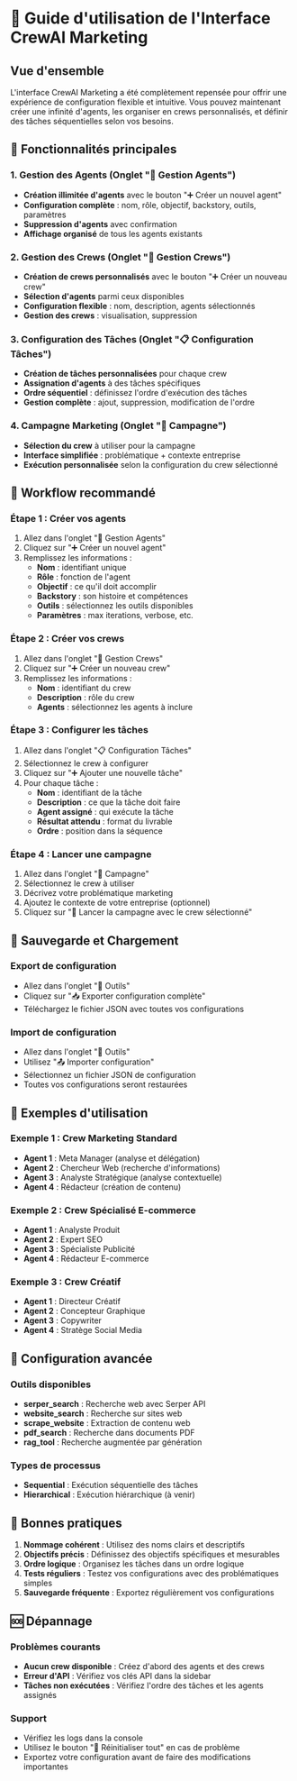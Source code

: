 # 🚀 Guide d'utilisation de l'Interface CrewAI Marketing

## Vue d'ensemble

L'interface CrewAI Marketing a été complètement repensée pour offrir une expérience de configuration flexible et intuitive. Vous pouvez maintenant créer une infinité d'agents, les organiser en crews personnalisés, et définir des tâches séquentielles selon vos besoins.

## 🎯 Fonctionnalités principales

### 1. Gestion des Agents (Onglet "🤖 Gestion Agents")

-   **Création illimitée d'agents** avec le bouton "➕ Créer un nouvel agent"
-   **Configuration complète** : nom, rôle, objectif, backstory, outils, paramètres
-   **Suppression d'agents** avec confirmation
-   **Affichage organisé** de tous les agents existants

### 2. Gestion des Crews (Onglet "👥 Gestion Crews")

-   **Création de crews personnalisés** avec le bouton "➕ Créer un nouveau crew"
-   **Sélection d'agents** parmi ceux disponibles
-   **Configuration flexible** : nom, description, agents sélectionnés
-   **Gestion des crews** : visualisation, suppression

### 3. Configuration des Tâches (Onglet "📋 Configuration Tâches")

-   **Création de tâches personnalisées** pour chaque crew
-   **Assignation d'agents** à des tâches spécifiques
-   **Ordre séquentiel** : définissez l'ordre d'exécution des tâches
-   **Gestion complète** : ajout, suppression, modification de l'ordre

### 4. Campagne Marketing (Onglet "🎯 Campagne")

-   **Sélection du crew** à utiliser pour la campagne
-   **Interface simplifiée** : problématique + contexte entreprise
-   **Exécution personnalisée** selon la configuration du crew sélectionné

## 🔄 Workflow recommandé

### Étape 1 : Créer vos agents

1. Allez dans l'onglet "🤖 Gestion Agents"
2. Cliquez sur "➕ Créer un nouvel agent"
3. Remplissez les informations :
    - **Nom** : identifiant unique
    - **Rôle** : fonction de l'agent
    - **Objectif** : ce qu'il doit accomplir
    - **Backstory** : son histoire et compétences
    - **Outils** : sélectionnez les outils disponibles
    - **Paramètres** : max iterations, verbose, etc.

### Étape 2 : Créer vos crews

1. Allez dans l'onglet "👥 Gestion Crews"
2. Cliquez sur "➕ Créer un nouveau crew"
3. Remplissez les informations :
    - **Nom** : identifiant du crew
    - **Description** : rôle du crew
    - **Agents** : sélectionnez les agents à inclure

### Étape 3 : Configurer les tâches

1. Allez dans l'onglet "📋 Configuration Tâches"
2. Sélectionnez le crew à configurer
3. Cliquez sur "➕ Ajouter une nouvelle tâche"
4. Pour chaque tâche :
    - **Nom** : identifiant de la tâche
    - **Description** : ce que la tâche doit faire
    - **Agent assigné** : qui exécute la tâche
    - **Résultat attendu** : format du livrable
    - **Ordre** : position dans la séquence

### Étape 4 : Lancer une campagne

1. Allez dans l'onglet "🎯 Campagne"
2. Sélectionnez le crew à utiliser
3. Décrivez votre problématique marketing
4. Ajoutez le contexte de votre entreprise (optionnel)
5. Cliquez sur "🚀 Lancer la campagne avec le crew sélectionné"

## 💾 Sauvegarde et Chargement

### Export de configuration

-   Allez dans l'onglet "🔧 Outils"
-   Cliquez sur "📥 Exporter configuration complète"
-   Téléchargez le fichier JSON avec toutes vos configurations

### Import de configuration

-   Allez dans l'onglet "🔧 Outils"
-   Utilisez "📤 Importer configuration"
-   Sélectionnez un fichier JSON de configuration
-   Toutes vos configurations seront restaurées

## 🎨 Exemples d'utilisation

### Exemple 1 : Crew Marketing Standard

-   **Agent 1** : Meta Manager (analyse et délégation)
-   **Agent 2** : Chercheur Web (recherche d'informations)
-   **Agent 3** : Analyste Stratégique (analyse contextuelle)
-   **Agent 4** : Rédacteur (création de contenu)

### Exemple 2 : Crew Spécialisé E-commerce

-   **Agent 1** : Analyste Produit
-   **Agent 2** : Expert SEO
-   **Agent 3** : Spécialiste Publicité
-   **Agent 4** : Rédacteur E-commerce

### Exemple 3 : Crew Créatif

-   **Agent 1** : Directeur Créatif
-   **Agent 2** : Concepteur Graphique
-   **Agent 3** : Copywriter
-   **Agent 4** : Stratège Social Media

## 🔧 Configuration avancée

### Outils disponibles

-   **serper_search** : Recherche web avec Serper API
-   **website_search** : Recherche sur sites web
-   **scrape_website** : Extraction de contenu web
-   **pdf_search** : Recherche dans documents PDF
-   **rag_tool** : Recherche augmentée par génération

### Types de processus

-   **Sequential** : Exécution séquentielle des tâches
-   **Hierarchical** : Exécution hiérarchique (à venir)

## 🚨 Bonnes pratiques

1. **Nommage cohérent** : Utilisez des noms clairs et descriptifs
2. **Objectifs précis** : Définissez des objectifs spécifiques et mesurables
3. **Ordre logique** : Organisez les tâches dans un ordre logique
4. **Tests réguliers** : Testez vos configurations avec des problématiques simples
5. **Sauvegarde fréquente** : Exportez régulièrement vos configurations

## 🆘 Dépannage

### Problèmes courants

-   **Aucun crew disponible** : Créez d'abord des agents et des crews
-   **Erreur d'API** : Vérifiez vos clés API dans la sidebar
-   **Tâches non exécutées** : Vérifiez l'ordre des tâches et les agents assignés

### Support

-   Vérifiez les logs dans la console
-   Utilisez le bouton "🔄 Réinitialiser tout" en cas de problème
-   Exportez votre configuration avant de faire des modifications importantes
